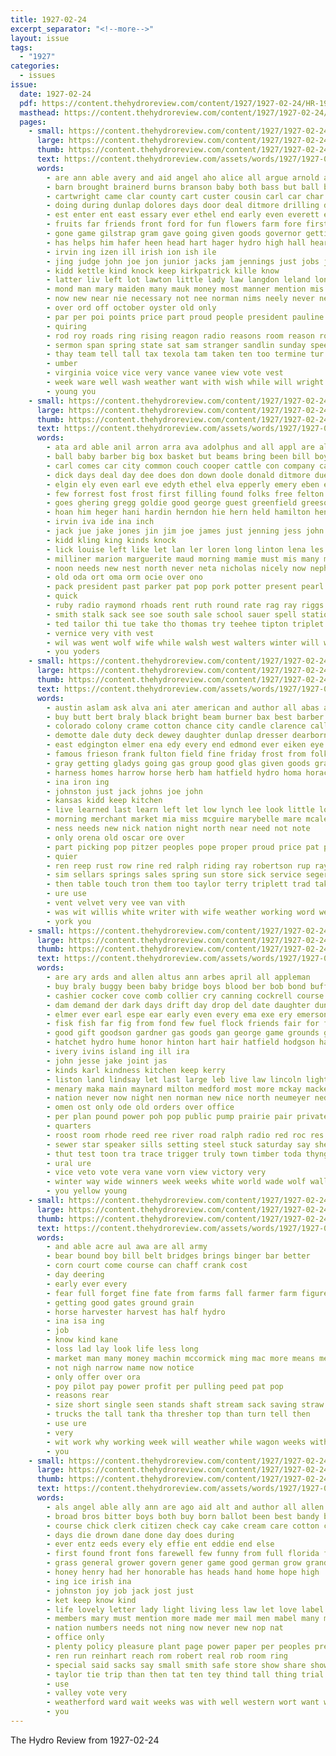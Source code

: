```yaml
---
title: 1927-02-24
excerpt_separator: "<!--more-->"
layout: issue
tags:
  - "1927"
categories:
  - issues
issue:
  date: 1927-02-24
  pdf: https://content.thehydroreview.com/content/1927/1927-02-24/HR-1927-02-24.pdf
  masthead: https://content.thehydroreview.com/content/1927/1927-02-24/masthead/HR-1927-02-24.jpg
  pages:
    - small: https://content.thehydroreview.com/content/1927/1927-02-24/small/HR-1927-02-24-01.jpg
      large: https://content.thehydroreview.com/content/1927/1927-02-24/large/HR-1927-02-24-01.jpg
      thumb: https://content.thehydroreview.com/content/1927/1927-02-24/thumbnails/HR-1927-02-24-01.jpg
      text: https://content.thehydroreview.com/assets/words/1927/1927-02-24/HR-1927-02-24-01.txt
      words:
        - are ann able avery and aid angel aho alice all argue arnold ask amarillo
        - barn brought brainerd burns branson baby both bass but ball barrington bridge bonds block bast been bridgeport boys bak bent billion business back boy band big buy better best bessie bridger black boat broker ben begin bee bridges bishop bran bond bill body bollinger billing
        - cartwright came clar county cart custer cousin carl car char curtain clinton church close change claude cratic carry chum coolidge city cook come can care coach clare cable coast cant cox cen con college cast ches class character
        - doing during dunlap dolores days door deal ditmore drilling dey dunn dar day dick does dwight due dapper dime death
        - est enter ent east essary ever ethel end early even everett every eastern
        - fruits far friends front ford for fun flowers farm fore first face fill faith from former fae filling fail found full fair foot few field friday fariss fellow
        - gone game gilstrap gram gave going given goods governor getting general goss gain glad gallon good georg guest games
        - has helps him hafer heen head hart hager hydro high hall heard homa horse home hands henry hoban helper heger hope hus her hack harrie hinton hing homer harry husband hold how hills held hard hugh house heart had
        - irvin ing izen ill irish ion ish ile
        - jing judge john joe jon junior jacks jam jennings just jobs johnston jack jerry jolly jim
        - kidd kettle kind knock keep kirkpatrick kille know
        - latter liv left lot lawton little lady law langdon leland lonnie lindsey light large last len lion los lynn look let lat letter learn land
        - mond man mary maiden many mauk money most manner mention mis members men might made march mer monday montgomery mall matter medal music mabel miss monia masoner much mocha mccool must more mountain may mildred
        - now new near nie necessary not nee norman nims neely never ness night noon nil nel nutt nicely
        - over ord off october oyster old only
        - par per poi points price part proud people president pauline perry parades public pure pie present pack press pickles postal police page paper pole pay place potter pro pies pase
        - quiring
        - rod roy roads ring rising reagon radio reasons room reason royalty rates ried reinhart render red road ralph ress race rate reach ruth role russell
        - sermon span spring state sat sam stranger sandlin sunday speed season slate small such she soon said still six son sal south stude sen special sell sary set station seek strong shown shipper schoo saturday sides sermons speech service shaw supper session shock school sale score stand star shall sister short second speak stouter sea seat sid simpson ser stock sup
        - thay team tell tall tax texola tam taken ten too termine tur them thomes thralls the tio than times toll take thi tate tory talk town turk thing taylor
        - umber
        - virginia voice vice very vance vanee view vote vest
        - week ware well wash weather want with wish while will wright weatherford williams wife wells way weak western willing was weeks west ways winning wos work write wharton win weekly washington went waller willis
        - young you
    - small: https://content.thehydroreview.com/content/1927/1927-02-24/small/HR-1927-02-24-02.jpg
      large: https://content.thehydroreview.com/content/1927/1927-02-24/large/HR-1927-02-24-02.jpg
      thumb: https://content.thehydroreview.com/content/1927/1927-02-24/thumbnails/HR-1927-02-24-02.jpg
      text: https://content.thehydroreview.com/assets/words/1927/1927-02-24/HR-1927-02-24-02.txt
      words:
        - ata ard able anil arron arra ava adolphus and all appl are alexander angeles arness
        - ball baby barber big box basket but beams bring been bill boy buckmaster blanche blem byes barn beat bandy ben bankers bessie boys bee bro
        - carl comes car city common couch cooper cattle con company calles clifford carver champlin custer cotton come cook chas clock cott chick clinton cox corn coop cane collins crissman call cho cicero
        - dick days deal day dee does don down doole donald ditmore due dallas dinner daughter dooley
        - elgin ely even earl eve edyth ethel elva epperly emery eben eakin end
        - few forrest fost frost first filling found folks free felton frank fire fails from frida for foreman fairy friends
        - goes ghering gregg goldie good george guest greenfield greeson grow getting gas grain green
        - hoan him heger hani hardin herndon hie hern held hamilton hens harris harlin hydro has homes how harrison home hea harry hastings had her
        - irvin iva ide ina inch
        - jack jue jake jones jin jim joe james just jenning jess john jennings
        - kidd kling king kinds knock
        - lick louise left like let lan ler loren long linton lena les large lone ley laughter lay lawton lake late list leone longer leo last levi lair lawrence lucian
        - milliner marion marguerite maud morning mamie must mis many market mon magnolia mccall most mackey moore march mill more maund margie money mcalester mary miss mildred might miller mash morgan monday mckee
        - noon needs new nest north never neta nicholas nicely now nephew night not
        - old oda ort oma orm ocie over ono
        - pack president past parker pat pop pork potter present pearl paras pau perle pure pro palace proud pitzer per part pee packard power place
        - quick
        - ruby radio raymond rhoads rent ruth round rate rag ray riggs roy ross rey romney
        - smith stalk sack see soe south sale school sauer spell station scott special sunday strong son sacks sense sister sever sae season sugar stan sunda speed say stock sis staples stockton sad sell small saturday sayre sun speech
        - ted tailor thi tue take tho thomas try teehee tipton triplet ten triplett texas tickell the them
        - vernice very vith vest
        - wil was went wolf wife while walsh west walters winter will wheat weeks warde williams wei willis weatherford with work willeford wyatt week
        - you yoders
    - small: https://content.thehydroreview.com/content/1927/1927-02-24/small/HR-1927-02-24-03.jpg
      large: https://content.thehydroreview.com/content/1927/1927-02-24/large/HR-1927-02-24-03.jpg
      thumb: https://content.thehydroreview.com/content/1927/1927-02-24/thumbnails/HR-1927-02-24-03.jpg
      text: https://content.thehydroreview.com/assets/words/1927/1927-02-24/HR-1927-02-24-03.txt
      words:
        - austin aslam ask alva ani ater american and author all abas are alley aid ago
        - buy butt bert braly black bright beam burner bax best barber business but better bea been bay base bush buckmaster bist blackwell barn brother buyers busi big biles bow baily
        - colorado colony crame cotton chance city candle clarence call chester cordell crane corn coupe curtice church cleave cook clerk christian come callahan con creek chairs christ child cedar came cattle can cana credit claney clinton cause carnegie crate cant
        - demotte dale duty deck dewey daughter dunlap dresser dearborn dand denham day does double dat duke davina date deere dewitt done ditmore
        - east edgington elmer ena edy every end edmond ever eiken eye
        - famous frieson frank fulton field fine friday frost from folk fresh fry for ford fost florence fast foe first few friends
        - gray getting gladys going gas group good glas given goods grain gracie gool gotebo gibbs ghering griffin
        - harness homes harrow horse herb ham hatfield hydro homa horace henry head harrold hill haggard heard houston home hardware has her husband hole house human
        - ina iron ing
        - johnston just jack johns joe john
        - kansas kidd keep kitchen
        - live learned last learn left let low lynch lee look little long lone lister lorene las leather lin lesser lloyd
        - morning merchant market mia miss mcguire marybelle mare mcalester meguire men monday model mention marion music mclemore mons march miles mar mon may maud mares much messer man many must moy miller
        - ness needs new nick nation night north near need not note
        - only orena old oscar ore over
        - part picking pop pitzer peoples pope proper proud price pat prior plenty public piano paper poon past pennington pent paynes place preacher people pine penner
        - quier
        - ren reep rust row rine red ralph riding ray robertson rup raymond rodgers room robert rill rant risa rome roan rew reynolds ramey radio rally rod
        - sim sellars springs sales spring sun store sick service seger see standard subject saturday sermon size strong smiling sah school south stock smally sunday star set sayre sell scott sao son share stove selling spivey shawnee sale ser
        - then table touch tron them too taylor terry triplett trad take turn times the tant tobe toward taken talk try tal tom
        - ure use
        - vent velvet very vee van vith
        - was wit willis white writer with wife weather working word weathers west went worth warkentin worlds way wagon will waits want week weatherford webb wall wheel wisely
        - york you
    - small: https://content.thehydroreview.com/content/1927/1927-02-24/small/HR-1927-02-24-04.jpg
      large: https://content.thehydroreview.com/content/1927/1927-02-24/large/HR-1927-02-24-04.jpg
      thumb: https://content.thehydroreview.com/content/1927/1927-02-24/thumbnails/HR-1927-02-24-04.jpg
      text: https://content.thehydroreview.com/assets/words/1927/1927-02-24/HR-1927-02-24-04.txt
      words:
        - are ary ards and allen altus ann arbes april all appleman
        - buy braly buggy been baby bridge boys blood ber bob bond buff bus beco but bere business bills boyt bill bradley bank buyers bove
        - cashier cocker cove comb collier cry canning cockrell course castle carter cea cee comfort corn con coe city came chick comp cool courts coolidge cox county clinton carver contes college congress custer col company ching can cleveland cheese call colle
        - dam demand der dark days drift day drop del date daughter dunithan dungan does
        - elmer ever earl espe ear early even every ema exe ery emerson eye ence
        - fisk fish far fig from fond few fuel flock friends fair for farm
        - good gift goodson gardner gas goods gan george game grounds greeson geyer goes glass geary glad
        - hatchet hydro hume honor hinton hart hair hatfield hodgson had handle hay has harness hollis hamons hau house homes held heger her hundred heart harmen how high hour heard home
        - ivery ivins island ing ill ira
        - john jesse jake joint jas
        - kinds karl kindness kitchen keep kerry
        - liston land lindsay let last large leb live law lincoln light lew leghorn late litt little lloyd learn lin laundry lowe
        - menary maka main maynard milton medford most more mckay mackey mccullock meals miles much mill market monday modest man miss made march might millet many mules
        - nation never now night nen norman new nice north neumeyer ned
        - omen ost only ode old orders over office
        - per plan pound power poh pop public pump prairie pair private price park place pure plant president people pack
        - quarters
        - roost room rhode reed ree river road ralph radio red roc res ring rakin ren roads rock robert rent rough ron real rat rear
        - sewer star speaker sills setting steel stuck saturday say she snow scott session season sales sand spain sali staples spring soon siege states short son stover strain sayre station stock south see streets street sell stephenson stand sal severe seed springs search sires supply smith sale surprise single service speech state stone schools story
        - thut test toon tra trace trigger truly town timber toda thyng train taylor the tone tickle try than tron treat thurs tady
        - ural ure
        - vice veto vote vera vane vorn view victory very
        - winter way wide winners week weeks white world wade wolf walls western wilson weather wing with want write wash well west wells was work will went
        - you yellow young
    - small: https://content.thehydroreview.com/content/1927/1927-02-24/small/HR-1927-02-24-05.jpg
      large: https://content.thehydroreview.com/content/1927/1927-02-24/large/HR-1927-02-24-05.jpg
      thumb: https://content.thehydroreview.com/content/1927/1927-02-24/thumbnails/HR-1927-02-24-05.jpg
      text: https://content.thehydroreview.com/assets/words/1927/1927-02-24/HR-1927-02-24-05.txt
      words:
        - and able acre aul awa are all army
        - bear bound boy bill belt bridges brings binger bar better
        - corn court come course can chaff crank cost
        - day deering
        - early ever every
        - fear full forget fine fate from farms fall farmer farm figures foot for
        - getting good gates ground grain
        - horse harvester harvest has half hydro
        - ina isa ing
        - job
        - know kind kane
        - loss lad lay look life less long
        - market man many money machin mccormick ming mac more means men may matter mean
        - not nigh narrow name now notice
        - only offer over ora
        - poy pilot pay power profit per pulling peed pat pop
        - reasons rear
        - size short single seen stands shaft stream sack saving straw sid stand service
        - trucks the tall tank tha thresher top than turn tell then
        - use ure
        - very
        - wit work why working week will weather while wagon weeks with wien
        - you
    - small: https://content.thehydroreview.com/content/1927/1927-02-24/small/HR-1927-02-24-06.jpg
      large: https://content.thehydroreview.com/content/1927/1927-02-24/large/HR-1927-02-24-06.jpg
      thumb: https://content.thehydroreview.com/content/1927/1927-02-24/thumbnails/HR-1927-02-24-06.jpg
      text: https://content.thehydroreview.com/assets/words/1927/1927-02-24/HR-1927-02-24-06.txt
      words:
        - als angel able ally ann are ago aid alt and author all allen alva
        - broad bros bitter boys both buy born ballot been best bandy back bryson but bridger bout bulk business book beatty ber billing
        - course chick clerk citizen check cay cake cream care cotton call cheeks car cabbage cope carbon change city charm come can code christian cook con cunning
        - days die drown dane done day does during
        - ever entz eeds every ely effie ent eddie end else
        - first found front fons farewell few funny from full florida for folks fax farm fresh far fae fox file free former fron fie farms face
        - grass general grower govern gener game good german grow grande grace goad gone
        - honey henry had her honorable has heads hand home hope high
        - ing ice irish ina
        - johnston joy job jack jost just
        - ket keep know kind
        - life lovely letter lady light living less law let love label lot labor live long large loss look like
        - members mary must mention more made mer mail men mabel many much mohd money matter master miss morn man marland manner
        - nation numbers needs not ning now never new nop nat
        - office only
        - plenty policy pleasure plant page power paper per peoples pretty poor place present price par palin past part ping pat
        - ren run reinhart reach rom robert real rob room ring
        - special said sacks say small smith safe store show share shown sing stay surprise spring such service standard swagger shorten stockton save son straw steady sell stores saturday six school sour supply stead soon soli sich she saye still state smile sailing second stock see
        - taylor tie trip than then tat ten tey thind tall thing trial tune taken trust takes them tax the too tant test thar
        - use
        - valley vote very
        - weatherford ward wait weeks was with well western wort want walk wie wish wife wal wide water week why work will went way works write
        - you
---
```


The Hydro Review from 1927-02-24

<!--more-->

